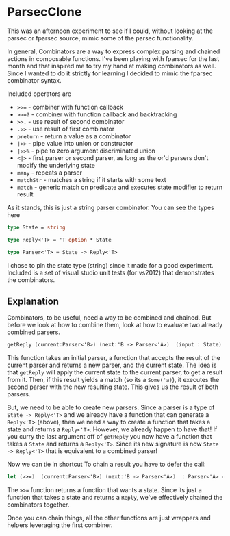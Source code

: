 ParsecClone
===========

This was an afternoon experiment to see if I could, without looking at the parsec or fparsec source, mimic some of the parsec functionality. 

In general, Combinators are a way to express complex parsing and chained actions in composable functions.  I've been playing with fparsec for the last month and that inspired me to try my hand at making combinators as well. Since I wanted to do it strictly for learning I decided to mimic the fparsec combinator syntax.

Included operators are

- `>>=` - combiner with function callback
- `>>=?` - combiner with function callback and backtracking
- `>>.` - use result of second combinator
- `.>>` - use result of first combinator
- `preturn` - return a value as a combinator
- `|>>` - pipe value into union or constructor
- `|>>%` - pipe to zero argument discriminated union
- `<|>` - first parser or second parser, as long as the or'd parsers don't modify the underlying state
- `many` - repeats a parser
- `matchStr` - matches a string if it starts with some text
- `match` - generic match on predicate and executes state modifier to return result

As it stands, this is just a string parser combinator. You can see the types here

```fsharp
type State = string

type Reply<'T> = 'T option * State

type Parser<'T> = State -> Reply<'T>
```

I chose to pin the state type (string) since it made for a good experiment. Included is a set of visual studio unit tests (for vs2012) that demonstrates the combinators.

Explanation
---

Combinators, to be useful, need a way to be combined and chained. But before we look at how to combine them, look at how to evaluate two already combined parsers.

```fsharp
getReply (current:Parser<'B>) (next:'B -> Parser<'A>)  (input : State): Reply<'A> 
```

This function takes an initial parser, a function that accepts the result of the current parser and returns a new parser, and the current state.  The idea is that `getReply` will apply the current state to the current parser, to get a result from it. Then, if this result yields a match (so its a `Some('a)`), it executes the second parser with the new resulting state. This gives us the result of both parsers. 

But, we need to be able to create new parsers.  Since a parser is a type of `State -> Reply<'T>` and we already have a function that can generate a `Reply<'T`> (above), then we need a way to create a function that takes a state and returns a `Reply<'T>`. However, we already happen to have that! If you curry the last argument off of `getReply` you now have a function that takes a `State` and returns a `Reply<'T>`.  Since its new signature is now `State -> Reply<'T>` that is equivalent to a combined parser!
 
Now we can tie in shortcut  To chain a result you have to defer the call:

```fsharp
let (>>=)  (current:Parser<'B>) (next:'B -> Parser<'A>)  : Parser<'A> = getReply current next                                   
```

The `>>=` function returns a function that wants a state.  Since its just a function that takes a state and returns a `Reply`, we've effectively chained the combinators together.   
  

Once you can chain things, all the other functions are just wrappers and helpers leveraging the first combiner.